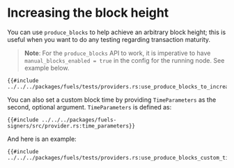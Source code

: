 # Increasing the block height

You can use `produce_blocks` to help achieve an arbitrary block height; this is useful when you want to do any testing regarding transaction maturity.

> **Note**: For the `produce_blocks` API to work, it is imperative to have `manual_blocks_enabled = true` in the config for the running node. See example below.

````rust,ignore
{{#include ../../../packages/fuels/tests/providers.rs:use_produce_blocks_to_increase_block_height}}
````

You can also set a custom block time by providing `TimeParameters` as the second, optional argument. `TimeParameters` is defined as:

````rust,ignore
{{#include ../../../packages/fuels-signers/src/provider.rs:time_parameters}}
````

And here is an example:

````rust,ignore
{{#include ../../../packages/fuels/tests/providers.rs:use_produce_blocks_custom_time}}
````

